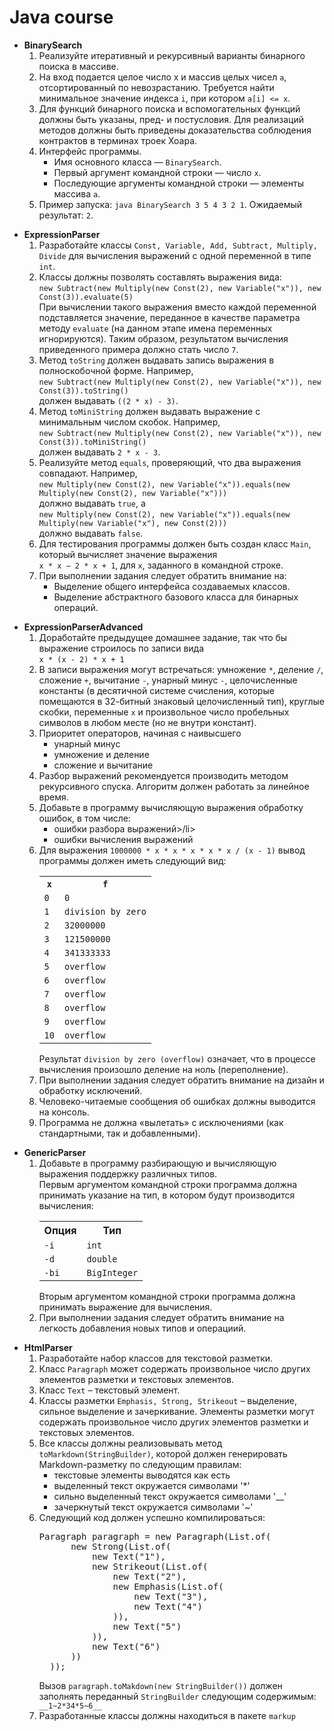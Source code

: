 # Java course

* **BinarySearch** <ol>
  <li>Реализуйте итеративный и рекурсивный варианты бинарного поиска в массиве. </li>
  <li>На вход подается целое число x и массив целых чисел <code>a</code>, отсортированный по невозрастанию. Требуется найти минимальное значение индекса <code>i</code>, при котором <code>a[i] <= x</code>. </li>
  <li>Для функций бинарного поиска и вспомогательных функций должны быть указаны, пред- и постусловия. Для реализаций методов должны быть приведены доказательства соблюдения контрактов в терминах троек Хоара. </li>
  <li>Интерфейс программы. 
    <ul>
      <li>Имя основного класса — <code>BinarySearch</code>.</li>
      <li>Первый аргумент командной строки — число <code>x</code>.</li>
      <li>Последующие аргументы командной строки — элементы массива <code>a</code>.</li> 
    </ul>
  </li>
  <li>Пример запуска: <code>java BinarySearch 3 5 4 3 2 1</code>. Ожидаемый результат: <code>2</code>. </li>
</ol>

* **ExpressionParser** <ol>
  <li>Разработайте классы <code>Const, Variable, Add, Subtract, Multiply, Divide</code> для вычисления выражений с одной переменной в типе <code>int</code>.</li>
  <li>Классы должны позволять составлять выражения вида:<br>
   <code>new Subtract(new Multiply(new Const(2), new Variable("x")), new Const(3)).evaluate(5)</code><br>
    При вычислении такого выражения вместо каждой переменной подставляется значение, переданное в качестве параметра методу <code>evaluate</code> (на данном этапе имена переменных игнорируются). Таким образом, результатом вычисления приведенного примера должно стать число <code>7</code>.</li>
  <li>Метод <code>toString</code> должен выдавать запись выражения в полноскобочной форме. Например,<br>
      <code>new Subtract(new Multiply(new Const(2), new Variable("x")), new Const(3)).toString()</code><br>
      должен выдавать <code>((2 * x) - 3)</code>.</li>
  <li>Метод <code>toMiniString</code> должен выдавать выражение с минимальным числом скобок. Например,<br>
    <code>new Subtract(new Multiply(new Const(2), new Variable("x")), new Const(3)).toMiniString()</code><br>
      должен выдавать <code>2 * x - 3</code>.</li>
  <li>Реализуйте метод <code>equals</code>, проверяющий, что два выражения совпадают. Например,<br>
    <code>new Multiply(new Const(2), new Variable("x")).equals(new Multiply(new Const(2), new Variable("x")))</code><br>
    должно выдавать <code>true</code>, а<br>
    <code>new Multiply(new Const(2), new Variable("x")).equals(new Multiply(new Variable("x"), new Const(2)))</code><br>   
    должно выдавать <code>false</code>.</li>
  <li>Для тестирования программы должен быть создан класс <code>Main</code>, который вычисляет значение выражения<br> <code>x * x − 2 * x + 1</code>, для <code>x</code>, заданного в командной строке.</li>
    <li>При выполнении задания следует обратить внимание на:
        <ul>
        <li>Выделение общего интерфейса создаваемых классов.</li>
        <li>Выделение абстрактного базового класса для бинарных операций.</li>
        </ul>
        </li> 
</ol>

* **ExpressionParserAdvanced** <ol>
  <li>Доработайте предыдущее домашнее задание, так что бы выражение строилось по записи вида<br>
    <code>x * (x - 2) * x + 1</code></li>
  <li>В записи выражения могут встречаться: умножение <code>*</code>, деление <code>/</code>, сложение <code>+</code>, вычитание <code>-</code>, унарный минус <code>-</code>, целочисленные константы (в десятичной системе счисления, которые помещаются в 32-битный знаковый целочисленный тип), круглые скобки, переменные <code>x</code> и произвольное число пробельных символов в любом месте (но не внутри констант).</li>
  <li>Приоритет операторов, начиная с наивысшего
    <ul>
      <li>унарный минус</li>
      <li>умножение и деление</li>
      <li>сложение и вычитание</li>
    </ul>
  </li>
  <li>Разбор выражений рекомендуется производить методом рекурсивного спуска. Алгоритм должен работать за линейное время.</li> 
  <li>Добавьте в программу вычисляющую выражения обработку ошибок, в том числе:
    <ul>
      <li>ошибки разбора выражений>/li>
      <li>ошибки вычисления выражений</li>
    </ul>
  </li>
  <li>Для выражения <code>1000000 * x * x * x * x * x / (x - 1)</code> вывод программы должен иметь следующий вид:
    <table>
      <tr>
        <th><code>x</code></th>
        <th><code>f</code></th>
      </tr>
      <tr>
        <td><code>0</code></td>
        <td><code>0</code></td>
      </tr>
      <tr>
        <td><code>1</code></td>
        <td><code>division by zero</code></td>
      </tr>
      <tr>
        <td><code>2</code></td>
        <td><code>32000000</code></td>
      </tr>
      <tr>
        <td><code>3</code></td>
        <td><code>121500000</code></td>
      </tr>
      <tr>
        <td><code>4</code></td>
        <td><code>341333333</code></td>
      </tr>
      <tr>
        <td><code>5</code></td>
        <td><code>overflow</code></td>
      </tr>
      <tr>
        <td><code>6</code></td>
        <td><code>overflow</code></td>
      </tr>
      <tr>
        <td><code>7</code></td>
        <td><code>overflow</code></td>
      </tr>
      <tr>
        <td><code>8</code></td>
        <td><code>overflow</code></td>
      </tr>
      <tr>
        <td><code>9</code></td>
        <td><code>overflow</code></td>
      </tr>
      <tr>
        <td><code>10</code></td>
        <td><code>overflow</code></td>
      </tr>
    </table>
    Результат <code>division by zero (overflow)</code> означает, что в процессе вычисления произошло деление на ноль (переполнение).</li>
    <li>При выполнении задания следует обратить внимание на дизайн и обработку исключений.</li>
    <li>Человеко-читаемые сообщения об ошибках должны выводится на консоль.</li>
    <li>Программа не должна «вылетать» с исключениями (как стандартными, так и добавленными).</li> 
</ol>

* **GenericParser** <ol>
     <li>Добавьте в программу разбирающую и вычисляющую выражения поддержку различных типов.<br>
        Первым аргументом командной строки программа должна принимать указание на тип, в котором будут производится вычисления:
        <table>
          <tr>
            <th>Опция</th>
            <th>Тип</th>
          </tr>
          <tr>
            <td><code>-i</code></td>
            <td><code>int</code></td>
          </tr>
          <tr>
            <td><code>-d</code></td>
            <td><code>double</code></td>
          </tr>
          <tr>
            <td><code>-bi</code></td>
            <td><code>BigInteger</code></td>
          </tr>
       </table>
       Вторым аргументом командной строки программа должна принимать выражение для вычисления.</li>
    <li>При выполнении задания следует обратить внимание на легкость добавления новых типов и операциий.</li>   
</ol>

* **HtmlParser** <ol>
  <li>Разработайте набор классов для текстовой разметки.</li>
  <li>Класс <code>Paragraph</code> может содержать произвольное число других элементов разметки и текстовых элементов.</li>
  <li>Класс <code>Text</code> – текстовый элемент.</li>
  <li>Классы разметки <code>Emphasis, Strong, Strikeout</code> – выделение, сильное выделение и зачеркивание. Элементы разметки могут содержать произвольное число других элементов разметки и текстовых элементов.</li>
  <li>Все классы должны реализовывать метод <code>toMarkdown(StringBuilder)</code>, которой должен генерировать Markdown-разметку по следующим правилам:
    <ul>
      <li>текстовые элементы выводятся как есть</li>
    <li>выделенный текст окружается символами '*'</li>
    <li>сильно выделенный текст окружается символами '__'</li>
    <li>зачеркнутый текст окружается символами '~'</li> 
    </ul>
  </li>
  <li>Следующий код должен успешно компилироваться:
    <pre>Paragraph paragraph = new Paragraph(List.of(
        new Strong(List.of(
            new Text("1"),
            new Strikeout(List.of(
                new Text("2"),
                new Emphasis(List.of(
                    new Text("3"),
                    new Text("4")
                )),
                new Text("5")
            )),
            new Text("6")
        ))
    ));</pre>
    Вызов <code>paragraph.toMakdown(new StringBuilder())</code> должен заполнять переданный <code>StringBuilder</code> следующим содержимым:<br>
    <code>__1~2*34*5~6__</code></li>
  <li>Разработанные классы должны находиться в пакете <code>markup</code></li> 
</ol>
